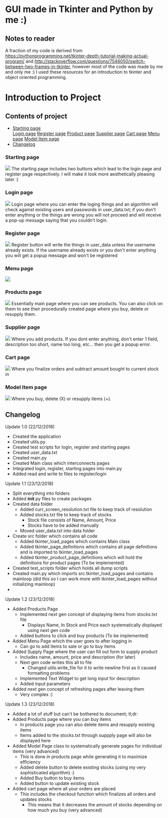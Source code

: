 <h1> GUI made in Tkinter and Python by me :) </h1>

<h2> Notes to reader </h2>

A fraction of my code is derived from https://pythonprogramming.net/tkinter-depth-tutorial-making-actual-program/ and http://stackoverflow.com/questions/7546050/switch-between-two-frames-in-tkinter, however most of the code was made by me and only me :)
I used these resources for an introduction to tkinter and object oriented programming. 

<h1> Introduction to Project </h1>

<h2> Contents of project </h2>
<ul>
  <a href="#Starting page"><li>Starting page</li></a>
  <a href="#Login page"<li>Login page</li></a>
  <a href="#Register page"<li>Register page</li></a>
  <a href="#Product page"<li>Product page</li></a>
  <a href="#Supplier page"<li>Supplier page</li></a>
  <a href="#Cart page"<li>Cart page</li></a>
  <a href="#Menu page"<li>Menu page</li></a>
  <a href="#Model Item page"<li>Model Item page</li></a>
  <a href="#changelog"><li>Changelog</li></a>
</ul>

<h3 id="#Starting page"> Starting page </h3>
<img src="https://github.com/hoodlie/tkinter-GUI/blob/master/screenshots/starting_page.PNG">
The starting page includes two buttons which lead to the login page and register page respectively.
I will make it look more aesthetically pleasing later :)

<h3 id="#Login Page"> Login page </h3>
<img src="https://github.com/hoodlie/tkinter-GUI/blob/master/screenshots/login_page.PNG">
Login page where you can enter the loging things and an algorithm will check against existing users and passwords
in user_data.txt; if you don't enter anything or the things are wrong you will not proceed and will receive a pop-up
message saying that you couldn't login.

<h3 id="#Register Page"> Register page </h3>
<img src="https://github.com/hoodlie/tkinter-GUI/blob/master/screenshots/register_page.PNG">
Register button will write the things in user_data unless the username already exists. If the username already exists
or you don't enter anything you will get a popup message and won't be registered

<h3 id="#Menu Page"> Menu page </h3>
<img src="https://github.com/hoodlie/tkinter-GUI/blob/master/screenshots/menu_page.PNG">

<h3 id="#Product Page"> Products page </h3>
<img src="https://github.com/hoodlie/tkinter-GUI/blob/master/screenshots/products_page.PNG">
Essentially main page where you can see products. You can also click on them to see their procedurally created page where you buy, delete or resupply them. 

<h3 id="#Supplier Page"> Supplier page </h3>
<img src="https://github.com/hoodlie/tkinter-GUI/blob/master/screenshots/supplier_page.PNG">
Where you add products. If you dont enter anything, don't enter 1 field, description too short, name too long, etc... then you get a popup error.

<h3 id="#Cart Page"> Cart page </h3>
<img src="https://github.com/hoodlie/tkinter-GUI/blob/master/screenshots/supplier_page.PNG">
Where you finalize orders and subtract amount bought to current stock in

<h3 id="#Model Item Page"> Model Item page </h3>
<img src="https://github.com/hoodlie/tkinter-GUI/blob/master/screenshots/mode_page.PNG">
Where you buy, delete (X) or resupply items (+).

<h2 id="#changelog"> Changelog </h2>

Update 1.0 (22/12/2018)

- Created the application
- Created utils.py
- Created test scripts for login, register and starting pages
- Created user_data.txt
- Created main.py
- Created Main class which interconnects pages
- Integrated login, register, starting pages into main.py
- Added read and write to files to register/login

Update 1.1 (23/12/2018)

- Split everything into folders
- Added __init__.py files to create packages
- Created data folder
    - Added curr_screen_resolution.txt file to keep track of resolution
    - Added stocks.txt file to keep track of stocks
        - Stock file consists of Name, Amount, Price
        - Stocks have to be added manually
    - Moved user_data.txt into data folder
- Create src folder which contains all code
    - Added tkinter_load_pages which contains Main class
    - Added tkinter_page_definitions which contains all page definitions
    and is imported to tkinter_load_pages
    - Added tkinter_product_page_definitions which will hold the definitions
    for product pages (To be implemented)
- Created test_scripts folder which holds all dump scripts
- Created main.py which imports src.tkinter_load_pages and contains mainloop
(did this so I can work more with tkinter_load_pages without initializing mainloop)
-
Update 1.2 (23/12/2018)

- Added Products Page
    - Implemented next gen concept of displaying items from stocks.txt file
        - Displays Name, In Stock and Price each systematically displayed using
        next gen code
    - Added buttons to click and buy products (To be implemented)
- Added Menu Page which the user goes to after logging in
    - Can go to add items to sale or go to buy items
- Added Supply Page where the user can fill out form to supply product
    - Includes name, amount, price and description (for later)
    - Next gen code writes this all to file
        - Changed utils.write_file for it to write newline first as it caused
        formatting problems
    - Implemented Text Widget to get long input for description
    - Added input parameters
- Added next gen concept of refreshing pages after leaving them
    - Very complex :)

Update 1.3 (23/12/2018)

- Added a lot of stuff but can't be bothered to document; tl;dr:
- Added Products page where you can buy items
    - In products page you can also delete items and resupply existing items
    - Items added to the stocks.txt through suppply page will also be displayed here
- Added Model Page class to systematically generate pages for individual items (very advanced)
    - This is done in products page while generating it to maximize efficiency
    - Added delete button to delete existing stocks (using my very sophisticated algorithm) :)
    - Added Buy button to buy items 
    - Added button to update existing stock
- Added cart page where all your orders are placed
    - This includes the checkout function which finalizes all orders and updates stocks
        - This means that it decreases the amount of stocks depending on
        how much you buy (very advanced)





